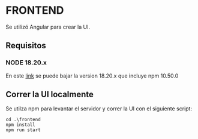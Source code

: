 # FRONTEND
Se utilizó Angular para crear la UI.

## Requisitos
### NODE 18.20.x
En este [link](https://nodejs.org/en/download/) se puede bajar la version 18.20.x que incluye npm 10.50.0

## Correr la UI localmente
Se utilza npm para levantar el servidor y correr la UI con el siguiente script:

```
cd .\frontend
npm install
npm run start
```
